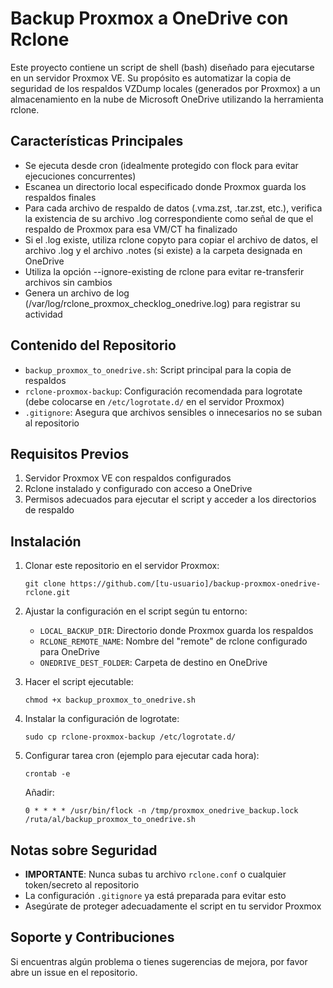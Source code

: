 # Backup Proxmox a OneDrive con Rclone

Este proyecto contiene un script de shell (bash) diseñado para ejecutarse en un servidor Proxmox VE. Su propósito es automatizar la copia de seguridad de los respaldos VZDump locales (generados por Proxmox) a un almacenamiento en la nube de Microsoft OneDrive utilizando la herramienta rclone.

## Características Principales

- Se ejecuta desde cron (idealmente protegido con flock para evitar ejecuciones concurrentes)
- Escanea un directorio local especificado donde Proxmox guarda los respaldos finales
- Para cada archivo de respaldo de datos (.vma.zst, .tar.zst, etc.), verifica la existencia de su archivo .log correspondiente como señal de que el respaldo de Proxmox para esa VM/CT ha finalizado
- Si el .log existe, utiliza rclone copyto para copiar el archivo de datos, el archivo .log y el archivo .notes (si existe) a la carpeta designada en OneDrive
- Utiliza la opción --ignore-existing de rclone para evitar re-transferir archivos sin cambios
- Genera un archivo de log (/var/log/rclone_proxmox_checklog_onedrive.log) para registrar su actividad

## Contenido del Repositorio

- `backup_proxmox_to_onedrive.sh`: Script principal para la copia de respaldos
- `rclone-proxmox-backup`: Configuración recomendada para logrotate (debe colocarse en `/etc/logrotate.d/` en el servidor Proxmox)
- `.gitignore`: Asegura que archivos sensibles o innecesarios no se suban al repositorio

## Requisitos Previos

1. Servidor Proxmox VE con respaldos configurados
2. Rclone instalado y configurado con acceso a OneDrive
3. Permisos adecuados para ejecutar el script y acceder a los directorios de respaldo

## Instalación

1. Clonar este repositorio en el servidor Proxmox:
   ```
   git clone https://github.com/[tu-usuario]/backup-proxmox-onedrive-rclone.git
   ```

2. Ajustar la configuración en el script según tu entorno:
   - `LOCAL_BACKUP_DIR`: Directorio donde Proxmox guarda los respaldos
   - `RCLONE_REMOTE_NAME`: Nombre del "remote" de rclone configurado para OneDrive
   - `ONEDRIVE_DEST_FOLDER`: Carpeta de destino en OneDrive

3. Hacer el script ejecutable:
   ```
   chmod +x backup_proxmox_to_onedrive.sh
   ```

4. Instalar la configuración de logrotate:
   ```
   sudo cp rclone-proxmox-backup /etc/logrotate.d/
   ```

5. Configurar tarea cron (ejemplo para ejecutar cada hora):
   ```
   crontab -e
   ```
   Añadir:
   ```
   0 * * * * /usr/bin/flock -n /tmp/proxmox_onedrive_backup.lock /ruta/al/backup_proxmox_to_onedrive.sh
   ```

## Notas sobre Seguridad

- **IMPORTANTE**: Nunca subas tu archivo `rclone.conf` o cualquier token/secreto al repositorio
- La configuración `.gitignore` ya está preparada para evitar esto
- Asegúrate de proteger adecuadamente el script en tu servidor Proxmox

## Soporte y Contribuciones

Si encuentras algún problema o tienes sugerencias de mejora, por favor abre un issue en el repositorio. 